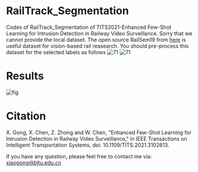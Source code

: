 # RailTrack_Segmentation
Codes of RailTrack_Segmentation of TITS2021-Enhanced Few-Shot Learning for Intrusion Detection in Railway Video Surveillance.
Sorry that we cannot provide the local dataset.
The open source RailSem19 from [here](https://wilddash.cc/) is useful dataset for vision-based rail reasearch.
You should pre-process this dataset for the selected labels as follows
![71](https://user-images.githubusercontent.com/51082421/171318421-07d7e6f2-e110-47bc-ab28-9231ea1034f4.jpg)
![71](https://user-images.githubusercontent.com/51082421/171318458-c960df83-1069-4694-9402-fa1cea924b1a.jpg)

# Results
![fig](https://user-images.githubusercontent.com/51082421/171319540-848f0e2d-21d1-49aa-84a9-ad76305f719d.jpg)

# Citation
X. Gong, X. Chen, Z. Zhong and W. Chen, "Enhanced Few-Shot Learning for Intrusion Detection in Railway Video Surveillance," in IEEE Transactions on Intelligent Transportation Systems, doi: 10.1109/TITS.2021.3102613.

If you have any question, please feel free to contact me via: xiaogong@bjtu.edu.cn
